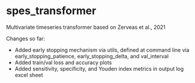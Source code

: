 # spes_transformer
Multivariate timeseries transformer based on Zerveas et al., 2021

Changes so far:
- Added early stopping mechanism via utils, defined at command line via early_stopping_patience, early_stopping_delta, and val_interval
- Added train/val loss and accuracy plots
- Added sensitivity, specificity, and Youden index metrics in output log excel sheet
